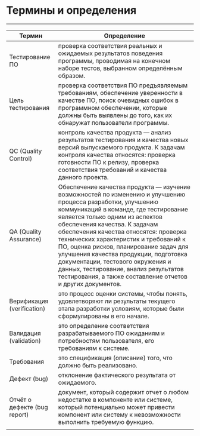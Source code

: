 # Термины и определения

---

| Термин | Определение |
| --- | --- |
| Тестирование ПО | проверка соответствия реальных и ожидаемых результатов поведения программы, проводимая на конечном наборе тестов, выбранном определённым образом. |
| Цель тестирования | проверка соответствия ПО предъявляемым требованиям, обеспечение уверенности в качестве ПО, поиск очевидных ошибок в программном обеспечении, которые должны быть выявлены до того, как их обнаружат пользователи программы. |
| QC (Quality Control) | контроль качества продукта — анализ результатов тестирования и качества новых версий выпускаемого продукта. К задачам контроля качества относятся: проверка готовности ПО к релизу, проверка соответствия требований и качества данного проекта. |
| QA (Quality Assurance) | Обеспечение качества продукта — изучение возможностей по изменению и улучшению процесса разработки, улучшению коммуникаций в команде, где тестирование является только одним из аспектов обеспечения качества. К задачам обеспечения качества относятся: проверка технических характеристик и требований к ПО, оценка рисков, планирование задач для улучшения качества продукции, подготовка документации, тестового окружения и данных, тестирование, анализ результатов тестирования, а также составление отчетов и других документов. |
| Верификация (verification) | это процесс оценки системы, чтобы понять, удовлетворяют ли результаты текущего этапа разработки условиям, которые были сформулированы в его начале. |
| Валидация (validation) | это определение соответствия разрабатываемого ПО ожиданиям и потребностям пользователя, его требованиям к системе. |
| Требования | это спецификация (описание) того, что должно быть реализовано. |
| Дефект (bug) | отклонение фактического результата от ожидаемого. |
| Отчёт о дефекте (bug report) | документ, который содержит отчет о любом недостатке в компоненте или системе, который потенциально может привести компонент или систему к невозможности выполнить требуемую функцию. |
|  |  |
